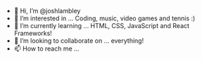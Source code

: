 - 👋 Hi, I’m @joshlambley
- 👀 I’m interested in ... Coding, music, video games and tennis :)
- 🌱 I’m currently learning ... HTML, CSS, JavaScript and React Frameworks!
- 💞️ I’m looking to collaborate on ... everything!
- 📫 How to reach me ...

<!---
joshlambley/joshlambley is a ✨ special ✨ repository because its `README.md` (this file) appears on your GitHub profile.
You can click the Preview link to take a look at your changes.
--->
